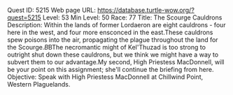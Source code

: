 Quest ID: 5215
Web page URL: https://database.turtle-wow.org/?quest=5215
Level: 53
Min Level: 50
Race: 77
Title: The Scourge Cauldrons
Description: Within the lands of former Lordaeron are eight cauldrons - four here in the west, and four more ensconced in the east.These cauldrons spew poisons into the air, propagating the plague throughout the land for the Scourge.$B$BThe necromantic might of Kel'Thuzad is too strong to outright shut down these cauldrons, but we think we might have a way to subvert them to our advantage.My second, High Priestess MacDonnell, will be your point on this assignment; she'll continue the briefing from here.
Objective: Speak with High Priestess MacDonnell at Chillwind Point, Western Plaguelands.
